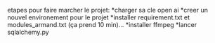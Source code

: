etapes pour faire marcher le projet:
*charger sa cle open ai
*creer un nouvel environement pour le projet
*installer requirement.txt et modules_armand.txt (ça prend 10 min)...
*installer ffmpeg
*lancer sqlalchemy.py

